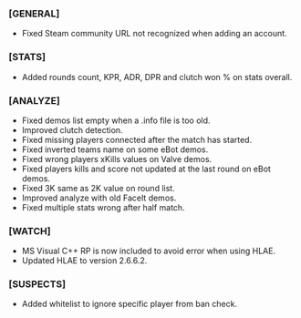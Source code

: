 ### \[GENERAL\]

- Fixed Steam community URL not recognized when adding an account.

### \[STATS\]

- Added rounds count, KPR, ADR, DPR and clutch won % on stats overall.

### \[ANALYZE\]

- Fixed demos list empty when a .info file is too old.
- Improved clutch detection.
- Fixed missing players connected after the match has started.
- Fixed inverted teams name on some eBot demos.
- Fixed wrong players xKills values on Valve demos.
- Fixed players kills and score not updated at the last round on eBot demos.
- Fixed 3K same as 2K value on round list.
- Improved analyze with old FaceIt demos.
- Fixed multiple stats wrong after half match.

### \[WATCH\]

- MS Visual C++ RP is now included to avoid error when using HLAE.
- Updated HLAE to version 2.6.6.2.

### \[SUSPECTS\]

- Added whitelist to ignore specific player from ban check.
